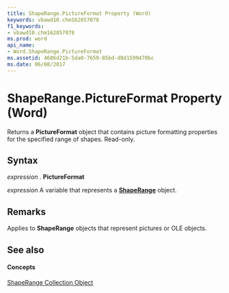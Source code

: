 ```yaml
---
title: ShapeRange.PictureFormat Property (Word)
keywords: vbawd10.chm162857078
f1_keywords:
- vbawd10.chm162857078
ms.prod: word
api_name:
- Word.ShapeRange.PictureFormat
ms.assetid: 4606d21b-5da0-7659-85bd-d0d1599470bc
ms.date: 06/08/2017
---
```



# ShapeRange.PictureFormat Property (Word)

Returns a  **PictureFormat** object that contains picture formatting properties for the specified range of shapes. Read-only.


## Syntax

 _expression_ . **PictureFormat**

 _expression_ A variable that represents a **[ShapeRange](shaperange-object-word.md)** object.


## Remarks

Applies to  **ShapeRange** objects that represent pictures or OLE objects.


## See also


#### Concepts


[ShapeRange Collection Object](shaperange-object-word.md)

